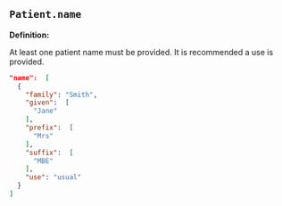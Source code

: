## `Patient.name`

<b>Definition:</b>

At least one patient name must be provided. It is recommended a use is provided.

```json
"name":  [
  {
    "family": "Smith",
    "given":  [
      "Jane"
    ],
    "prefix":  [
      "Mrs"
    ],
    "suffix":  [
      "MBE"
    ],
    "use": "usual"
  }
]
```